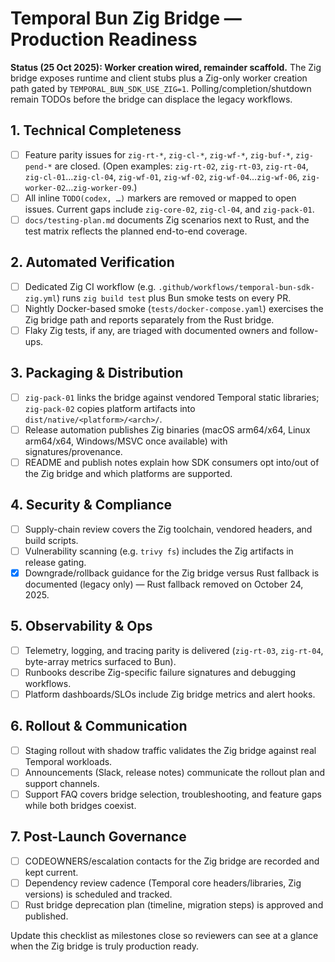 # Temporal Bun Zig Bridge — Production Readiness

**Status (25 Oct 2025): Worker creation wired, remainder scaffold.** The Zig bridge exposes runtime and client stubs plus a Zig-only worker creation path gated by `TEMPORAL_BUN_SDK_USE_ZIG=1`. Polling/completion/shutdown remain TODOs before the bridge can displace the legacy workflows.

## 1. Technical Completeness
- [ ] Feature parity issues for `zig-rt-*`, `zig-cl-*`, `zig-wf-*`, `zig-buf-*`, `zig-pend-*` are closed. (Open examples:
  `zig-rt-02`, `zig-rt-03`, `zig-rt-04`, `zig-cl-01`…`zig-cl-04`, `zig-wf-01`, `zig-wf-02`, `zig-wf-04`…`zig-wf-06`, `zig-worker-02`…`zig-worker-09`.)
- [ ] All inline `TODO(codex, …)` markers are removed or mapped to open issues. Current gaps include
  `zig-core-02`, `zig-cl-04`, and `zig-pack-01`.
- [ ] `docs/testing-plan.md` documents Zig scenarios next to Rust, and the test matrix reflects the planned
  end-to-end coverage.

## 2. Automated Verification
- [ ] Dedicated Zig CI workflow (e.g. `.github/workflows/temporal-bun-sdk-zig.yml`) runs `zig build test` plus Bun
  smoke tests on every PR.
- [ ] Nightly Docker-based smoke (`tests/docker-compose.yaml`) exercises the Zig bridge path and reports separately
  from the Rust bridge.
- [ ] Flaky Zig tests, if any, are triaged with documented owners and follow-ups.

## 3. Packaging & Distribution
- [ ] `zig-pack-01` links the bridge against vendored Temporal static libraries; `zig-pack-02` copies platform
  artifacts into `dist/native/<platform>/<arch>/`.
- [ ] Release automation publishes Zig binaries (macOS arm64/x64, Linux arm64/x64, Windows/MSVC once available) with
  signatures/provenance.
- [ ] README and publish notes explain how SDK consumers opt into/out of the Zig bridge and which platforms are supported.

## 4. Security & Compliance
- [ ] Supply-chain review covers the Zig toolchain, vendored headers, and build scripts.
- [ ] Vulnerability scanning (e.g. `trivy fs`) includes the Zig artifacts in release gating.
- [x] Downgrade/rollback guidance for the Zig bridge versus Rust fallback is documented (legacy only) — Rust fallback removed on October 24, 2025.

## 5. Observability & Ops
- [ ] Telemetry, logging, and tracing parity is delivered (`zig-rt-03`, `zig-rt-04`, byte-array metrics surfaced to Bun).
- [ ] Runbooks describe Zig-specific failure signatures and debugging workflows.
- [ ] Platform dashboards/SLOs include Zig bridge metrics and alert hooks.

## 6. Rollout & Communication
- [ ] Staging rollout with shadow traffic validates the Zig bridge against real Temporal workloads.
- [ ] Announcements (Slack, release notes) communicate the rollout plan and support channels.
- [ ] Support FAQ covers bridge selection, troubleshooting, and feature gaps while both bridges coexist.

## 7. Post-Launch Governance
- [ ] CODEOWNERS/escalation contacts for the Zig bridge are recorded and kept current.
- [ ] Dependency review cadence (Temporal core headers/libraries, Zig versions) is scheduled and tracked.
- [ ] Rust bridge deprecation plan (timeline, migration steps) is approved and published.

Update this checklist as milestones close so reviewers can see at a glance when the Zig bridge is truly production ready.
